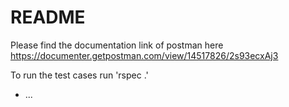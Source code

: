 # README

Please find the documentation link of postman here
https://documenter.getpostman.com/view/14517826/2s93ecxAj3

To run the test cases run 'rspec .'


* ...
